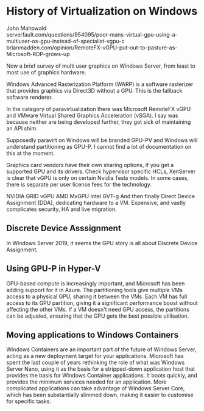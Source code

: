 # History of Virtualization on Windows



John Mahowald  
serverfault.com/questions/954095/poor-mans-virtual-gpu-using-a-multiuser-os-gpu-instead-of-specialist-vgpu-c  
brianmadden.com/opinion/RemoteFX-vGPU-put-out-to-pasture-as-Microsoft-RDP-grows-up

Now a brief survey of multi user graphics on Windows Server, from least to most use of graphics hardware.

Windows Advanced Rasterization Platform (WARP) is a software rasterizer that provides graphics via Direct3D without a GPU. This is the fallback software renderer.

In the category of paravirtualization there was Microsoft RemoteFX vGPU and VMware Virtual Shared Graphics Acceleration (vSGA). I say was because neither are being developed further, they got sick of maintaining an API shim.

Supposedly paravirt on Windows will be branded GPU-PV and Windows will understand partitioning as GPU-P. I cannot find a lot of documentation on this at the moment.

Graphics card vendors have their own sharing options, if you get a supported GPU and its drivers. Check hypervisor specific HCLs, XenServer is clear that vGPU is only on certain Nvidia Tesla models. In some cases, there is separate per user license fees for the technology.

NVIDIA GRID vGPU
AMD MxGPU
Intel GVT-g
And then finally Direct Device Assignment (DDA), dedicating hardware to a VM. Expensive, and vastly complicates security, HA and live migration.



## Discrete Device Asssignment
In Windows Server 2019, it seems the GPU story is all about Discrete Device Assignment.



## Using GPU-P in Hyper-V
GPU-based compute is increasingly important, and Microsoft has been adding support for it in Azure. The partitioning tools give multiple VMs access to a physical GPU, sharing it between the VMs. Each VM has full access to its GPU partition, giving it a significant performance boost without affecting the other VMs. If a VM doesn't need GPU access, the partitions can be adjusted, ensuring that the GPU gets the best possible utilisation.


## Moving applications to Windows Containers
Windows Containers are an important part of the future of Windows Server, acting as a new deployment target for your applications. Microsoft has spent the last couple of years rethinking the role of what was Windows Server Nano, using it as the basis for a stripped-down application host that provides the basis for Windows Container applications. It boots quickly, and provides the minimum services needed for an application. More complicated applications can take advantage of Windows Server Core, which has been substantially slimmed down, making it easier to customise for specific tasks.